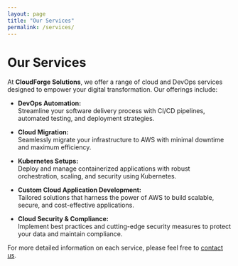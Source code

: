 ```yaml
---
layout: page
title: "Our Services"
permalink: /services/
---
```


# Our Services

At **CloudForge Solutions**, we offer a range of cloud and DevOps services designed to empower your digital transformation. Our offerings include:

- **DevOps Automation:**  
  Streamline your software delivery process with CI/CD pipelines, automated testing, and deployment strategies.

- **Cloud Migration:**  
  Seamlessly migrate your infrastructure to AWS with minimal downtime and maximum efficiency.

- **Kubernetes Setups:**  
  Deploy and manage containerized applications with robust orchestration, scaling, and security using Kubernetes.

- **Custom Cloud Application Development:**  
  Tailored solutions that harness the power of AWS to build scalable, secure, and cost-effective applications.

- **Cloud Security & Compliance:**  
  Implement best practices and cutting-edge security measures to protect your data and maintain compliance.

For more detailed information on each service, please feel free to [contact us](/contact/).


